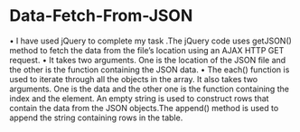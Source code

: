 # Data-Fetch-From-JSON
•	I have used jQuery to complete my task .The jQuery code uses getJSON() method to fetch the data from the   file’s location using an AJAX HTTP GET request.
•	It takes two arguments. One is the location of the JSON file and the other is the function containing the JSON data.
•	The each() function is used to iterate through all the objects in the array. It also takes two arguments. One is the data and the other one is the function containing the index and the element. An empty string is used to construct rows that contain the data from the JSON objects.The append() method is used to append the string containing rows in the table.

